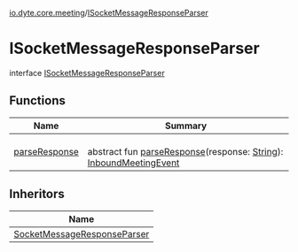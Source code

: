[io.dyte.core.meeting](../index.md)/[ISocketMessageResponseParser](index.md)

# ISocketMessageResponseParser


interface [ISocketMessageResponseParser](index.md)

## Functions

| Name | Summary |
|---|---|
| [parseResponse](parse-response.md) | <br/>abstract fun [parseResponse](parse-response.md)(response: [String](https://kotlinlang.org/api/latest/jvm/stdlib/kotlin/-string/index.html)): [InboundMeetingEvent](../../com.dyte.mobilecorekmm.meeting.events.payloadmodel/-inbound-meeting-event/index.md) |

## Inheritors

| Name |
|---|
| [SocketMessageResponseParser](../-socket-message-response-parser/index.md) |
